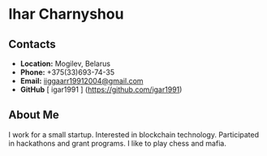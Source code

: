 # Ihar Charnyshou

## Contacts
* __Location:__ Mogilev, Belarus
* __Phone:__ +375(33)693-74-35
* __Email:__ iiggaarr19912004@gmail.com
* __GitHub__ [ igar1991 ] (https://github.com/igar1991)

## About Me
I work for a small startup. Interested in blockchain technology. Participated in hackathons and grant programs. I like to play chess and mafia.